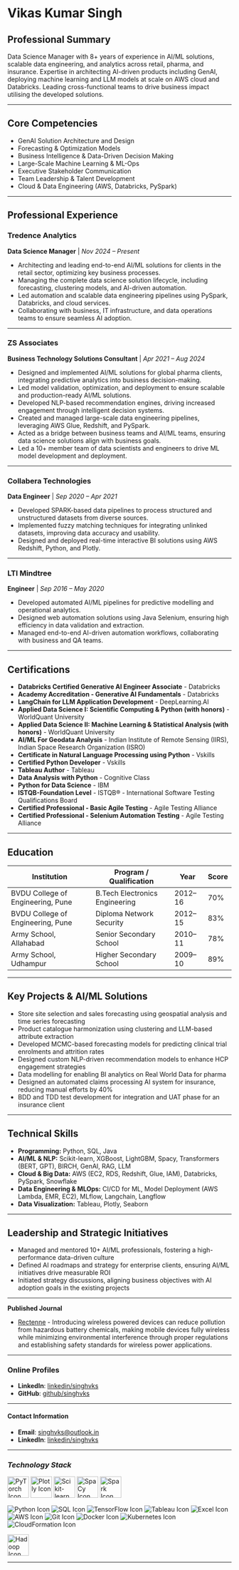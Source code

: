 # Vikas Kumar Singh

## Professional Summary
Data Science Manager with 8+ years of experience in AI/ML solutions, scalable data engineering, and analytics across retail, pharma, and insurance. Expertise in architecting AI-driven products including GenAI, deploying machine learning and LLM models at scale on AWS cloud and Databricks. Leading cross-functional teams to drive business impact utilising the developed solutions.

---

## Core Competencies
- GenAI Solution Architecture and Design  
- Forecasting & Optimization Models  
- Business Intelligence & Data-Driven Decision Making  
- Large-Scale Machine Learning & ML-Ops  
- Executive Stakeholder Communication  
- Team Leadership & Talent Development  
- Cloud & Data Engineering (AWS, Databricks, PySpark)

---

## Professional Experience

### **Tredence Analytics**  
**Data Science Manager** | *Nov 2024 – Present*  
- Architecting and leading end-to-end AI/ML solutions for clients in the retail sector, optimizing key business processes.  
- Managing the complete data science solution lifecycle, including forecasting, clustering models, and AI-driven automation.  
- Led automation and scalable data engineering pipelines using PySpark, Databricks, and cloud services.  
- Collaborating with business, IT infrastructure, and data operations teams to ensure seamless AI adoption.

---

### **ZS Associates**  
**Business Technology Solutions Consultant** | *Apr 2021 – Aug 2024*  
- Designed and implemented AI/ML solutions for global pharma clients, integrating predictive analytics into business decision-making.  
- Led model validation, optimization, and deployment to ensure scalable and production-ready AI/ML solutions.  
- Developed NLP-based recommendation engines, driving increased engagement through intelligent decision systems.  
- Created and managed large-scale data engineering pipelines, leveraging AWS Glue, Redshift, and PySpark.  
- Acted as a bridge between business teams and AI/ML teams, ensuring data science solutions align with business goals.  
- Led a 10+ member team of data scientists and engineers to drive ML model development and deployment.

---

### **Collabera Technologies**  
**Data Engineer** | *Sep 2020 – Apr 2021*  
- Developed SPARK-based data pipelines to process structured and unstructured datasets from diverse sources.  
- Implemented fuzzy matching techniques for integrating unlinked datasets, improving data accuracy and usability.  
- Designed and deployed real-time interactive BI solutions using AWS Redshift, Python, and Plotly.

---

### **LTI Mindtree**  
**Engineer** | *Sep 2016 – May 2020*  
- Developed automated AI/ML pipelines for predictive modelling and operational analytics.  
- Designed web automation solutions using Java Selenium, ensuring high efficiency in data validation and extraction.  
- Managed end-to-end AI-driven automation workflows, collaborating with business and QA teams.

---

## Certifications

- **Databricks Certified Generative AI Engineer Associate** - Databricks
- **Academy Accreditation - Generative AI Fundamentals** - Databricks
- **LangChain for LLM Application Development** - DeepLearning.AI
- **Applied Data Science I: Scientific Computing & Python (with honors)** - WorldQuant University
- **Applied Data Science II: Machine Learning & Statistical Analysis (with honors)** - WorldQuant University
- **AI/ML For Geodata Analysis** - Indian Institute of Remote Sensing (IIRS), Indian Space Research Organization (ISRO)
- **Certificate in Natural Language Processing using Python** - Vskills
- **Certified Python Developer** - Vskills
- **Tableau Author** - Tableau
- **Data Analysis with Python** - Cognitive Class
- **Python for Data Science** - IBM
- **ISTQB-Foundation Level** - ISTQB® - International Software Testing Qualifications Board
- **Certified Professional - Basic Agile Testing** - Agile Testing Alliance
- **Certified Professional - Selenium Automation Testing** - Agile Testing Alliance

---

## Education

| Institution                        | Program / Qualification           | Year       | Score |
|------------------------------------|------------------------------------|-------------|-------|
| BVDU College of Engineering, Pune | B.Tech Electronics Engineering     | 2012–16   | 70%   |
| BVDU College of Engineering, Pune | Diploma Network Security           | 2012–15   | 83%   |
| Army School, Allahabad            | Senior Secondary School            | 2010–11   | 78%   |
| Army School, Udhampur             | Higher Secondary School            | 2009–10   | 89%   |


---

## Key Projects & AI/ML Solutions

- Store site selection and sales forecasting using geospatial analysis and time series forecasting  
- Product catalogue harmonization using clustering and LLM-based attribute extraction  
- Developed MCMC-based forecasting models for predicting clinical trial enrolments and attrition rates  
- Designed custom NLP-driven recommendation models to enhance HCP engagement strategies  
- Data modelling for enabling BI analytics on Real World Data for pharma  
- Designed an automated claims processing AI system for insurance, reducing manual efforts by 40%  
- BDD and TDD test development for integration and UAT phase for an insurance client  

---

## Technical Skills

- **Programming:** Python, SQL, Java  
- **AI/ML & NLP:** Scikit-learn, XGBoost, LightGBM, Spacy, Transformers (BERT, GPT), BIRCH, GenAI, RAG, LLM  
- **Cloud & Big Data:** AWS (EC2, RDS, Redshift, Glue, IAM), Databricks, PySpark, Snowflake  
- **Data Engineering & MLOps:** CI/CD for ML, Model Deployment (AWS Lambda, EMR, EC2), MLflow, Langchain, Langflow  
- **Data Visualization:** Tableau, Plotly, Seaborn  

---

## Leadership and Strategic Initiatives

- Managed and mentored 10+ AI/ML professionals, fostering a high-performance data-driven culture  
- Defined AI roadmaps and strategy for enterprise clients, ensuring AI/ML initiatives drive measurable ROI  
- Initiated strategy discussions, aligning business objectives with AI adoption goals in the existing projects  

---

**Published Journal**
- [Rectenne](http://www.journalcra.com/sites/default/files/issue-pdf/13826.pdf) - Introducing wireless powered devices can reduce pollution from hazardous battery chemicals, making mobile devices fully wireless while minimizing environmental interference through proper regulations and establishing safety standards for wireless power applications.

---

### Online Profiles
- **LinkedIn**: [linkedin/singhvks](https://www.linkedin.com/in/singhvks)
- **GitHub**: [github/singhvks](https://github.com/singhvks)

---

#### Contact Information
- **Email**: [singhvks@outlook.in](mailto:singhvks@outlook.in)
- **LinkedIn**: [linkedin/singhvks](https://www.linkedin.com/in/singhvks)

---

### ***Technology Stack***

<img src="https://upload.wikimedia.org/wikipedia/commons/9/96/Pytorch_logo.png" alt="PyTorch Icon" height="48">
<img src="https://images.plot.ly/logo/new-branding/plotly-logomark.png" alt="Plotly Icon" height="48">
<img src="https://upload.wikimedia.org/wikipedia/commons/0/05/Scikit_learn_logo_small.svg" alt="Scikit-learn Icon" height="48">
<img src="https://upload.wikimedia.org/wikipedia/commons/8/88/SpaCy_logo.svg" alt="SpaCy Icon" height="48">
<img src="https://upload.wikimedia.org/wikipedia/commons/f/f3/Apache_Spark_logo.svg" alt="Spark Icon" height="48">

![Python Icon](https://img.icons8.com/color/48/000000/python.png)
![SQL Icon](https://img.icons8.com/color/48/000000/sql.png)
![TensorFlow Icon](https://img.icons8.com/color/48/000000/tensorflow.png)
![Tableau Icon](https://img.icons8.com/color/48/000000/tableau-software.png)
![Excel Icon](https://img.icons8.com/color/48/000000/ms-excel.png)
![AWS Icon](https://img.icons8.com/color/48/000000/amazon-web-services.png)
![Git Icon](https://img.icons8.com/color/48/000000/git.png)
![Docker Icon](https://img.icons8.com/color/48/000000/docker.png)
![Kubernetes Icon](https://img.icons8.com/color/48/000000/kubernetes.png)
![CloudFormation Icon](https://img.icons8.com/color/48/000000/amazon-web-services.png)

<img src="https://upload.wikimedia.org/wikipedia/commons/0/0e/Hadoop_logo.svg" alt="Hadoop Icon" height="48">

---
